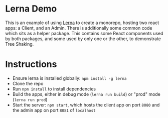 # Lerna Demo

This is an example of using [Lerna](https://github.com/lerna/lerna) to create a monorepo, hosting two react apps: a Client, and an Admin.
There is additionally some common code which sits as a helper package. This contains some React components used by both packages, and some used by only one or the other, to demonstrate Tree Shaking.

# Instructions
* Ensure lerna is installed globally: `npm install -g lerna`
* Clone the repo
* Run `npm install` to install dependencies
* Build the apps, either in debug mode (`lerna run build`) or "prod" mode (`lerna run prod`)
* Start the server: `npm start`, which hosts the client app on port `8080` and the admin app on port `8081` of `localhost`
